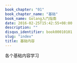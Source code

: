 ```yaml
---
book_chapter: "01"
book_chapter_name: "基础"
book_name: Golang入门指南
date: 2016-02-25T15:42:55+08:00
description: ""
disqus_identifier: book00010101
slug: "index"
title: 基础内容
---
```


各个基础内容学习


